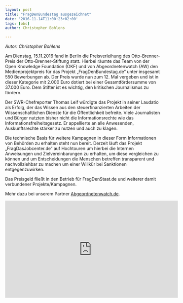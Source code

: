 ```yaml
---
layout: post
title: "FragDenBundestag ausgezeichnet"
date: '2016-11-14T11:00:23+02:00'
tags: [obs]
author: Christopher Bohlens

---
```


<i>Autor: Christopher Bohlens</i>

Am Dienstag, 15.11.2016 fand in Berlin die Preisverleihung des Otto-Brenner-Preis der Otto-Brenner-Stiftung statt. Hierbei räumte das Team von der Open Knowledge Foundation (OKF) und von Abgeordnetenwatch (AW) den Medienprojektpreis für das Projekt „FragDenBundestag.de“ unter insgesamt 550 Bewerbungen ab. Der Preis wurde nun zum 12. Mal vergeben und ist in dieser Kategorie mit 2.000 Euro dotiert bei einer Gesamtfördersumme von 37.000 Euro. Dem Stifter ist es wichtig, den kritischen Journalismus zu fördern.

Der SWR-Chefreporter Thomas Leif würdigte das Projekt in seiner Laudatio als Erfolg, der das Wissen aus den steuerfinanzierten Arbeiten der Wissenschaftlichen Dienste für die Öffentlichkeit befreite. Viele Journalisten und Bürger nutzten bisher nicht die Informationsrechte wie das Informationsfreiheitsgesetz. Er appellierte an alle Anwesenden, Auskunftsrechte stärker zu nutzen und auch zu klagen.

Die technische Basis für weitere Kampagnen in dieser Form Informationen von Behörden zu erhalten steht nun bereit. Derzeit läuft das Projekt „FragDasJobcenter.de“ auf Hochtouren um hierbei die Internen Anweisungen und Zielvereinbarungen zu erhalten, um diese vergleichen zu können und um Entscheidungen die Menschen betreffen transparent und nachvollziehbar zu machen um einer Willkür bei Sanktionen entgegenzuwirken.

Das Preisgeld fließt in den Betrieb für FragDenStaat.de und weiterer damit verbundener Projekte/Kampagnen.

Mehr dazu bei unserem Partner <a href="https://www.abgeordnetenwatch.de/blog/2016-11-18/abgeordnetenwatchde-mit-dem-otto-brenner-preis-fur-innovative-medienprojekte">Abgeordnetenwatch.de</a>.

<iframe width="560" height="315" src="https://www.youtube.com/embed/kRjRuk8Ojgs" frameborder="0" allowfullscreen></iframe>
